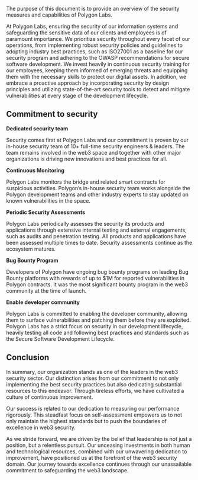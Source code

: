 The purpose of this document is to provide an overview of the security measures and capabilities of Polygon Labs.

At Polygon Labs, ensuring the security of our information systems and safeguarding the sensitive data of our clients and employees is of paramount importance. We prioritize security throughout every facet of our operations, from implementing robust security policies and guidelines to adopting industry best practices, such as ISO27001 as a baseline for our security program and adhering to the OWASP recommendations for secure software development. We invest heavily in continuous security training for our employees, keeping them informed of emerging threats and equipping them with the necessary skills to protect our digital assets. In addition, we embrace a proactive approach by incorporating security by design principles and utilizing state-of-the-art security tools to detect and mitigate vulnerabilities at every stage of the development lifecycle.

## Commitment to security

**Dedicated security team**

Security comes first at Polygon Labs and our commitment is proven by our in-house security team of 10+ full-time security engineers & leaders. The team remains involved in the web3 space and together with other major organizations is driving new innovations and best practices for all. 

**Continuous Monitoring**

Polygon Labs monitors the bridge and related smart contracts for suspicious activities. Polygon’s in-house security team works alongside the Polygon development teams  and other industry experts to stay updated on known vulnerabilities in the space.

**Periodic Security Assessments**

Polygon Labs periodically assesses the security its products and applications through extensive internal testing and external engagements, such as audits and penetration testing. All products and applications have been assessed multiple times to date. Security assessments continue as the ecosystem matures.

**Bug Bounty Program**

Developers of Polygon have ongoing bug bounty programs on leading Bug Bounty platforms with rewards of up to $1M for reported vulnerabilities in Polygon contracts. It was the most significant bounty program in the web3 community at the time of launch.

**Enable developer community**

Polygon Labs is committed to enabling the developer community, allowing them to surface vulnerabilities and patching them before they are exploited.  Polygon Labs has a strict focus on security in our development lifecycle, heavily testing all code and following best practices and standards such as the Secure Software Development Lifecycle.

## Conclusion

In summary, our organization stands as one of the leaders in the web3 security sector. Our distinction arises from our commitment to not only implementing the best security practices but also dedicating substantial resources to this endeavor. Through tireless efforts, we have cultivated a culture of continuous improvement.

Our success is related to our dedication to measuring our performance rigorously. This steadfast focus on self-assessment empowers us to not only maintain the highest standards but to push the boundaries of excellence in web3 security.

As we stride forward, we are driven by the belief that leadership is not just a position, but a relentless pursuit. Our unceasing investments in both human and technological resources, combined with our unwavering dedication to improvement, have positioned us at the forefront of the web3 security domain. Our journey towards excellence continues through our unassailable commitment to safeguarding the web3 landscape.
